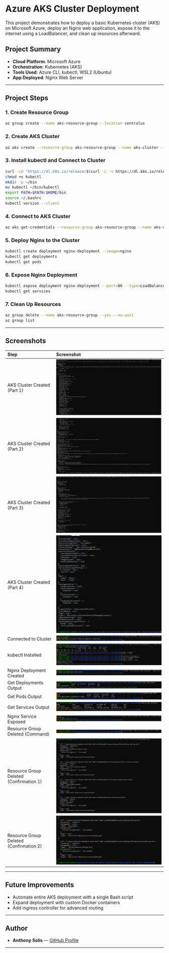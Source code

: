 # Azure AKS Cluster Deployment

This project demonstrates how to deploy a basic Kubernetes cluster (AKS) on Microsoft Azure, deploy an Nginx web application, expose it to the internet using a LoadBalancer, and clean up resources afterward.

## Project Summary

- **Cloud Platform**: Microsoft Azure
- **Orchestration**: Kubernetes (AKS)
- **Tools Used**: Azure CLI, kubectl, WSL2 (Ubuntu)
- **App Deployed**: Nginx Web Server

---

## Project Steps

### 1. Create Resource Group
```bash
az group create --name aks-resource-group --location centralus
```

### 2. Create AKS Cluster
```bash
az aks create --resource-group aks-resource-group --name aks-cluster --node-count 1 --enable-addons monitoring --generate-ssh-keys --node-vm-size Standard_B2s
```

### 3. Install kubectl and Connect to Cluster
```bash
curl -LO "https://dl.k8s.io/release/$(curl -L -s https://dl.k8s.io/release/stable.txt)/bin/linux/amd64/kubectl"
chmod +x kubectl
mkdir -p ~/bin
mv kubectl ~/bin/kubectl
export PATH=$PATH:$HOME/bin
source ~/.bashrc
kubectl version --client
```

### 4. Connect to AKS Cluster
```bash
az aks get-credentials --resource-group aks-resource-group --name aks-cluster
```

### 5. Deploy Nginx to the Cluster
```bash
kubectl create deployment nginx-deployment --image=nginx
kubectl get deployments
kubectl get pods
```

### 6. Expose Nginx Deployment
```bash
kubectl expose deployment nginx-deployment --port=80 --type=LoadBalancer
kubectl get services
```

### 7. Clean Up Resources
```bash
az group delete --name aks-resource-group --yes --no-wait
az group list
```

---

## Screenshots

| Step | Screenshot |
|:---|:---|
| AKS Cluster Created (Part 1) | ![](./screenshots/aks-cluster-created-1.png) |
| AKS Cluster Created (Part 2) | ![](./screenshots/aks-cluster-created-2.png) |
| AKS Cluster Created (Part 3) | ![](./screenshots/aks-cluster-created-3.png) |
| AKS Cluster Created (Part 4) | ![](./screenshots/aks-cluster-created-4.png) |
| Connected to Cluster | ![](./screenshots/aks-connected.png) |
| kubectl Installed | ![](./screenshots/kubectl-installed.png) |
| Nginx Deployment Created | ![](./screenshots/nginx-deployment-created.png) |
| Get Deployments Output | ![](./screenshots/nginx-get-deployments.png) |
| Get Pods Output | ![](./screenshots/nginx-get-pods.png) |
| Get Services Output | ![](./screenshots/nginx-get-services.png) |
| Nginx Service Exposed | ![](./screenshots/nginx-service-exposed.png) |
| Resource Group Deleted (Command) | ![](./screenshots/aks-resource-group-delete-command.png) |
| Resource Group Deleted (Confirmation 1) | ![](./screenshots/aks-resource-group-deleted-1.png) |
| Resource Group Deleted (Confirmation 2) | ![](./screenshots/aks-resource-group-deleted-2.png) |

---

## Future Improvements

- Automate entire AKS deployment with a single Bash script
- Expand deployment with custom Docker containers
- Add ingress controller for advanced routing

---

## Author

- **Anthony Solis** — [GitHub Profile](https://github.com/ASolis2)

---




